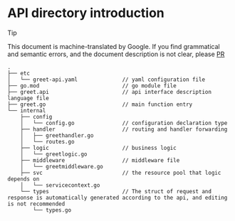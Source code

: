 # API directory introduction

> [!TIP]
> This document is machine-translated by Google. If you find grammatical and semantic errors, and the document description is not clear, please [PR](doc-contibute.md)

```text
.
├── etc
│   └── greet-api.yaml              // yaml configuration file
├── go.mod                          // go module file
├── greet.api                       // api interface description language file
├── greet.go                        // main function entry
└── internal                        
    ├── config  
    │   └── config.go               // configuration declaration type
    ├── handler                     // routing and handler forwarding
    │   ├── greethandler.go
    │   └── routes.go
    ├── logic                       // business logic
    │   └── greetlogic.go
    ├── middleware                  // middleware file
    │   └── greetmiddleware.go
    ├── svc                         // the resource pool that logic depends on
    │   └── servicecontext.go
    └── types                       // The struct of request and response is automatically generated according to the api, and editing is not recommended
        └── types.go
```
